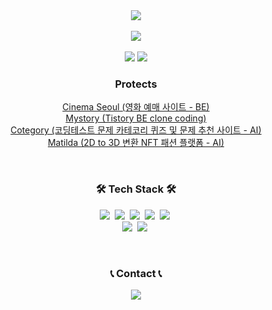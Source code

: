 
<div align=center>
    <img src="https://capsule-render.vercel.app/api?type=rounded&color=81F79F&text=Welcome%20to%20Sem1308's%20GitHub%20👋&animation=twinkling&fontSize=40&fontAlignY=50&fontAlign=50&height=180"/>
</div>
<br/>

<div align=center>
    <a href="https://hits.seeyoufarm.com"><img src="https://hits.seeyoufarm.com/api/count/incr/badge.svg?url=https%3A%2F%2Fgithub.com%2Fsem1308&count_bg=%23333333&title_bg=%23FC4F59&icon=&icon_color=%23FC4F59&title=hits&edge_flat=false)](https://hits.seeyoufarm.com"/>
    </a>
</div>
<br/>

<div align=center>
    <div>
        <img src="https://github-readme-stats.vercel.app/api?username=sem1308&show_icons=true&theme=default"/>
        <img src="http://mazassumnida.wtf/api/v2/generate_badge?boj=sem1308"/>
    </div>
    <div>
        <h3 align="center"> Protects </h3>
        <p align="center">
            <a href="https://github.com/orgs/Cinema-Seoul/repositories">Cinema Seoul (영화 예매 사이트 - BE)</a><br/>
            <a href="https://github.com/sem1308/mystory-backend">Mystory (Tistory BE clone coding)</a><br/>            
            <a href="https://github.com/orgs/uos-vision/repositories">Cotegory (코딩테스트 문제 카테코리 퀴즈 및 문제 추천 사이트 - AI)</a><br/>
            <a href="https://github.com/sem1308/Matilda_Learning">Matilda (2D to 3D 변환 NFT 패션 플랫폼 - AI)</a><br/>            
        </p>
    </div>
</div>
<br/>


<h3 align="center">🛠 Tech Stack 🛠</h3>
<p align="center">
  <img src="https://img.shields.io/badge/Python-3766AB?style=flat-square&logo=Python&logoColor=white"/></a>&nbsp 
  <img src="https://img.shields.io/badge/Java-FF5A00?style=flat-square&logo=Java&logoColor=white"/></a>&nbsp
  <img src="https://img.shields.io/badge/Spring_Boot-%236DB33F?style=flat-square&logo=springboot&logoColor=white"/></a>&nbsp
  <img src="https://img.shields.io/badge/C-A8B9CC?style=flat-square&logo=C&logoColor=white"/></a>&nbsp 
  <img src="https://img.shields.io/badge/Csharp-512BD4?style=flat-square&logo=csharp&logoColor=white"/></a>&nbsp 
  <br>
  <img src="https://img.shields.io/badge/aws-333664?style=flat-square&logo=amazon-aws&logoColor=white"/></a>&nbsp 
  <img src="https://img.shields.io/badge/github-181717?style=flat-square&logo=github&logoColor=white"></a>&nbsp 
</p>
<br/>

<h3 align="center">📞 Contact 📞</h3>
<p align="center">
    <a href="mailto:hshhan0221@naver.com">
        <img src="https://img.shields.io/badge/Naver-03C75A?style=for-the-badge&logoColor=black&logo=naver">
    </a>
</p>
<br/>
